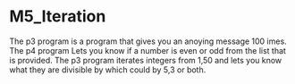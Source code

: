 # M5_Iteration

The p3 program is a program that gives you an anoying message 100 imes.
The p4 program Lets you know if a number is even or odd from the list that is provided.
The p3 program iterates integers from 1,50 and lets you know what they are divisible by which could by 5,3 or both.
